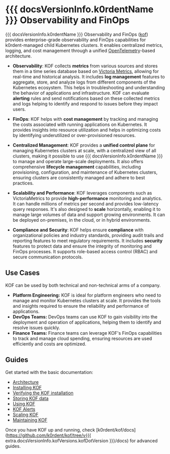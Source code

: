 # {{{ docsVersionInfo.k0rdentName }}} Observability and FinOps

{{{ docsVersionInfo.k0rdentName }}} Observability and FinOps ([kof](https://github.com/k0rdent/kof)) provides enterprise-grade observability
and FinOps capabilities for k0rdent-managed child Kubernetes clusters.
It enables centralized metrics, logging, and cost management
through a unified [OpenTelemetry](https://opentelemetry.io/docs/)-based architecture.

* **Observability**: KOF collects **metrics** from various sources and stores them in a time series database
based on [Victoria Metrics](https://github.com/victoriaMetrics/VictoriaMetrics/), allowing for real-time and historical analysis.
It includes **log management** features to aggregate, store, and analyze logs from different 
components of the Kubernetes ecosystem. This helps in troubleshooting and understanding the behavior of applications and infrastructure.
KOF can evaluate **alerting** rules and send notifications based on these collected metrics and logs helping to identify and respond to issues before they impact users.

* **FinOps**: KOF helps with **cost management** by tracking and managing the costs associated with running applications on Kubernetes. 
It provides insights into resource utilization and helps in optimizing costs by identifying underutilized or over-provisioned resources.

* **Centralized Management**: KOF provides a **unified control plane** for managing Kubernetes clusters at scale, with a 
centralized view of all clusters, making it possible to use {{{ docsVersionInfo.k0rdentName }}} to manage and operate large-scale deployments.
It also offers comprehensive **lifecycle management** capabilities, including provisioning, 
configuration, and maintenance of Kubernetes clusters, ensuring clusters are consistently managed and adhere to best practices.

* **Scalability and Performance**: KOF leverages components such as VictoriaMetrics to provide **high-performance** monitoring and analytics. 
It can handle millions of metrics per second and provides low-latency query responses. It's also designed to **scale** horizontally, enabling it to manage large volumes of data and support growing environments. It can be deployed on-premises, in the cloud, or in hybrid environments.

* **Compliance and Security**: KOF helps ensure **compliance** with organizational policies and industry standards, providing
audit trails and reporting features to meet regulatory requirements. It includes **security** features to protect data and ensure 
the integrity of monitoring and FinOps processes. It supports role-based access control (RBAC) and secure communication protocols.

## Use Cases

KOF can be used by both technical and non-technical arms of a company.

* **Platform Engineering:** KOF is ideal for platform engineers who need to manage and monitor Kubernetes 
clusters at scale. It provides the tools and insights required to ensure the reliability and performance of applications.
* **DevOps Teams:** DevOps teams can use KOF to gain visibility into the deployment and operation of applications, 
helping them to identify and resolve issues quickly.
* **Finance Teams:** Finance teams can leverage KOF's FinOps capabilities to track and manage cloud spending, 
ensuring resources are used efficiently and costs are optimized.

## Guides

Get started with the basic documentation:

- [Architecture](kof-architecture.md)
- [Installing KOF](kof-install.md)
- [Verifying the KOF installation](kof-verification.md)
- [Storing KOF data](kof-storing.md)
- [Using KOF](kof-using.md)
- [KOF Alerts](kof-alerts.md)
- [Scaling KOF](kof-scaling.md)
- [Maintaining KOF](kof-maintainence.md)

Once you have KOF up and running,
check [k0rdent/kof/docs](https://github.com/k0rdent/kof/tree/v{{{ extra.docsVersionInfo.kofVersions.kofDotVersion }}}/docs)
for advanced guides.
